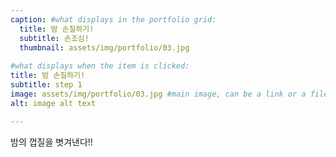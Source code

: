 ```yaml
---
caption: #what displays in the portfolio grid:
  title: 밤 손질하기!
  subtitle: 손조심!
  thumbnail: assets/img/portfolio/03.jpg
  
#what displays when the item is clicked:
title: 밤 손질하기!
subtitle: step 1
image: assets/img/portfolio/03.jpg #main image, can be a link or a file in assets/img/portfolio
alt: image alt text

---
```

밤의 껍질을 볏겨낸다!!

